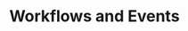 ---
title: "Workflows and Events"
description: "COMING SOON!"
excerpt: ""
group: codefresh-argo-step
toc: true
---